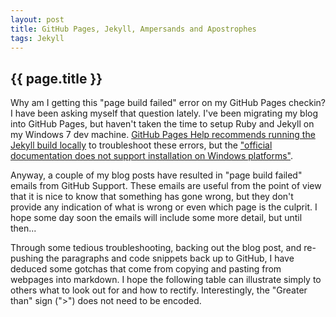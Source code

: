 ```yaml
---
layout: post
title: GitHub Pages, Jekyll, Ampersands and Apostrophes
tags: Jekyll
---
```

{{ page.title }}
----------------
Why am I getting this "page build failed" error on my GitHub Pages checkin? I have been asking myself that question lately.
I've been migrating my blog into GitHub Pages, but haven't taken the time to setup Ruby and Jekyll on my 
Windows 7 dev machine. [GitHub Pages Help recommends running the Jekyll build locally](https://help.github.com/articles/pages-don-t-build-unable-to-run-jekyll#syntax-errors) 
to troubleshoot these errors, but the ["official documentation does not support installation on Windows platforms"](http://jekyllrb.com/docs/installation/). 

Anyway, a couple of my blog posts have resulted in "page build failed" emails from GitHub Support. 
These emails are useful from the point of view that it is nice to know that something has gone wrong, but they 
don't provide any indication of what is wrong or even which page is the culprit. I hope some day soon
the emails will include some more detail, but until then... 

Through some tedious troubleshooting, backing out the blog post, and re-pushing the paragraphs
and code snippets back up to GitHub, I have deduced some gotchas that come from copying and pasting
from webpages into markdown. I hope the following table can illustrate simply to others what to look
out for and how to rectify. Interestingly, the "Greater than" sign (">") does not need to be encoded. 